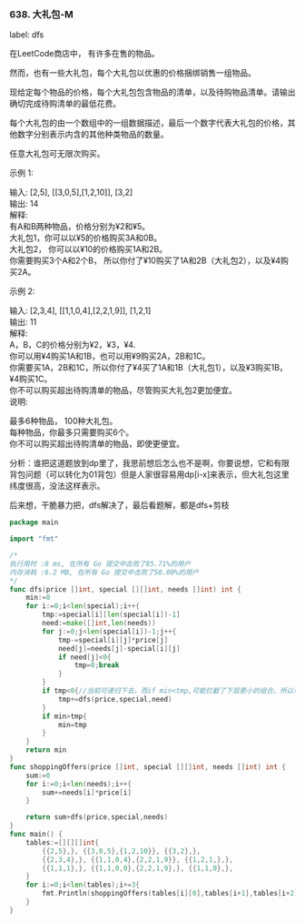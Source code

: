 ### 638. 大礼包-M

label: dfs

在LeetCode商店中， 有许多在售的物品。

然而，也有一些大礼包，每个大礼包以优惠的价格捆绑销售一组物品。

现给定每个物品的价格，每个大礼包包含物品的清单，以及待购物品清单。请输出确切完成待购清单的最低花费。

每个大礼包的由一个数组中的一组数据描述，最后一个数字代表大礼包的价格，其他数字分别表示内含的其他种类物品的数量。

任意大礼包可无限次购买。  

示例 1:   

输入: [2,5], [[3,0,5],[1,2,10]], [3,2]   
输出: 14   
解释:    
有A和B两种物品，价格分别为¥2和¥5。   
大礼包1，你可以以¥5的价格购买3A和0B。   
大礼包2， 你可以以¥10的价格购买1A和2B。   
你需要购买3个A和2个B， 所以你付了¥10购买了1A和2B（大礼包2），以及¥4购买2A。    

示例 2:   

输入: [2,3,4], [[1,1,0,4],[2,2,1,9]], [1,2,1]   
输出: 11   
解释:    
A，B，C的价格分别为¥2，¥3，¥4.   
你可以用¥4购买1A和1B，也可以用¥9购买2A，2B和1C。   
你需要买1A，2B和1C，所以你付了¥4买了1A和1B（大礼包1），以及¥3购买1B， ¥4购买1C。   
你不可以购买超出待购清单的物品，尽管购买大礼包2更加便宜。   
说明:    

最多6种物品， 100种大礼包。   
每种物品，你最多只需要购买6个。   
你不可以购买超出待购清单的物品，即使更便宜。   



分析：谁把这道题放到dp里了，我思前想后怎么也不是啊，你要说想，它和有限背包问题（可以转化为01背包）但是人家很容易用dp[i-x]来表示，但大礼包这里纬度很高，没法这样表示。

后来想，干脆暴力把，dfs解决了，最后看题解，都是dfs+剪枝


```go
package main

import "fmt"

/*
执行用时 :8 ms, 在所有 Go 提交中击败了85.71%的用户
内存消耗 :6.2 MB, 在所有 Go 提交中击败了50.00%的用户
*/
func dfs(price []int, special [][]int, needs []int) int {
	min:=0
	for i:=0;i<len(special);i++{
		tmp:=special[i][len(special[i])-1]
		need:=make([]int,len(needs))
		for j:=0;j<len(special[i])-1;j++{
			tmp-=special[i][j]*price[j]
			need[j]=needs[j]-special[i][j]
			if need[j]<0{
				tmp=0;break
			}
		}
		if tmp<0{//当前可递归下去，而if min<tmp,可能拦截了下层更小的组合，所以单层min和总min分离求解
			tmp+=dfs(price,special,need)
		}
		if min>tmp{
			min=tmp
		}
	}
	return min
}
func shoppingOffers(price []int, special [][]int, needs []int) int {
	sum:=0
	for i:=0;i<len(needs);i++{
		sum+=needs[i]*price[i]
	}

	return sum+dfs(price,special,needs)
}
func main() {
	tables:=[][][]int{
		{{2,5},}, {{3,0,5},{1,2,10}}, {{3,2},},
		{{2,3,4},}, {{1,1,0,4},{2,2,1,9}}, {{1,2,1,},},
		{{1,1,1},}, {{1,1,0,0},{2,2,1,9},}, {{1,1,0},},
	}
	for i:=0;i<len(tables);i+=3{
		fmt.Println(shoppingOffers(tables[i][0],tables[i+1],tables[i+2][0]))
	}
}
```